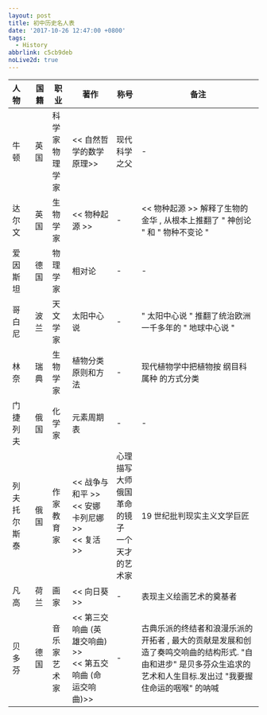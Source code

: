 ```yaml
---
layout: post
title: 初中历史名人表
date: '2017-10-26 12:47:00 +0800'
tags:
  - History
abbrlink: c5cb9deb
noLive2d: true
---
```


| 人物 | 国籍 | 职业 | 著作 | 称号 | 备注 |
|:- | - | - | - | - | - |
| 牛顿 | 英国 | 科学家 <br/> 物理学家 | << 自然哲学的数学原理>> | 现代科学之父 | - |
| 达尔文 | 英国 | 生物学家 | << 物种起源 >> | - | << 物种起源 >> 解释了生物的金华 , 从根本上推翻了 " 神创论 " 和 " 物种不变论 " |
| 爱因斯坦 | 德国 | 物理学家 | 相对论 | - | - |
| 哥白尼 | 波兰 | 天文学家 | 太阳中心说 | - | " 太阳中心说 " 推翻了统治欧洲一千多年的 " 地球中心说 " |
| 林奈 | 瑞典 | 生物学家 | 植物分类原则和方法 | - | 现代植物学中把植物按 纲目科属种 的方式分类 |
| 门捷列夫 | 俄国 | 化学家 | 元素周期表 | - | - |
| 列夫 托尔斯泰 | 俄国 | 作家 <br/>教育家 | << 战争与和平 >> <br/><< 安娜 卡列尼娜 >><br/><< 复活 >> | 心理描写大师<br/>俄国革命的镜子<br/>一个天才的艺术家 | 19 世纪批判现实主义文学巨匠 |
| 凡 高 | 荷兰 | 画家 | << 向日葵 >> | - | 表现主义绘画艺术的奠基者 |
| 贝多芬 | 德国 | 音乐家<br/>艺术家 | << 第三交响曲 (英雄交响曲) >> <br/> << 第五交响曲 (命运交响曲)>> | - | 古典乐派的终结者和浪漫乐派的开拓者 , 最大的贡献是发展和创造了奏鸣交响曲的结构形式. "自由和进步" 是贝多芬众生追求的艺术和人生目标.发出过 "我要握住命运的咽喉" 的呐喊 |
